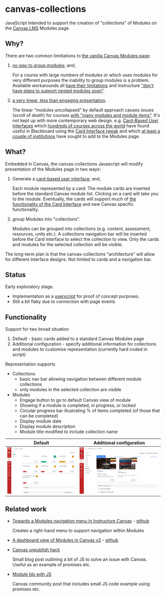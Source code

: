 # canvas-collections

JavaScript intended to support the creation of "collections" of Modules on the [Canvas LMS](https://www.instructure.com/en-au/canvas) Modules page.

## Why?

There are two common limitiations to [the vanilla Canvas Modules page](https://community.canvaslms.com/t5/Canvas-Basics-Guide/What-are-Modules/ta-p/6):
1.  [no way to group modules](https://community.canvaslms.com/t5/Canvas-Question-Forum/Is-there-a-way-to-group-modules-together/m-p/179756/highlight/true#M84951); and,

    For a course with large numbers of modules or which uses modules for very different purposes the inability to group modules is a problem. Available workarounds all [have their limitations](https://community.canvaslms.com/t5/Canvas-Question-Forum/Is-there-a-way-to-group-modules-together/m-p/179757/highlight/true#M84952) and Instructure ["don't have plans to support nested modules soon"](https://community.canvaslms.com/t5/Idea-Conversations/Modules-within-Modules/idc-p/461383/highlight/true#M50428).
2.  [a very linear, less than engaging presentation](https://learntech.medsci.ox.ac.uk/wordpress-blog/a-dashboard-view-of-modules-in-canvas/).

    The linear "modules uncollapsed" by default approach causes issues (scroll of death) for courses [with "many modules and module items"](https://community.canvaslms.com/t5/Idea-Conversations/Modules-Display-as-Collapsed-by-Default/idi-p/370135). It's not kept up with more contemporary web design. e.g. [Card-Based User Interfaces](https://www.smashingmagazine.com/2016/10/designing-card-based-user-interfaces/) which [hundreds of courses across the world](https://djon.es/blog/2021/03/12/reflecting-on-the-spread-of-the-card-interface-for-blackboard-learn/) have found useful in Blackboard using the [Card Interface tweak](https://github.com/djplaner/Card-Interface-Tweak) and which [at least a couple of institutions](https://learntech.medsci.ox.ac.uk/wordpress-blog/a-dashboard-view-of-modules-in-canvas/) have sought to add to the Modules page. 

## What?

Embedded in Canvas, the canvas-collections Javascript will modify presentation of the Modules page in two ways:
1. Generate a [card-based user interface](https://www.smashingmagazine.com/2016/10/designing-card-based-user-interfaces/); and,

    Each module represented by a card. The module cards are inserted before the standard Canvas module list. Clicking on a card will take you to the module. Eventually, the cards will support much of [the functionality of the Card Interface](https://www.smashingmagazine.com/2016/10/designing-card-based-user-interfaces/) and new Canvas specific functionality.

2. group Modules into "collections".

    Modules can be grouped into collections (e.g. content, assessment, resources, units etc.). A collections navigation bar will be inserted before the Card interface to select the collection to view. Only the cards and modules for the selected collection will be visible.

The long-term plan is that the canvas-collections "architecture" will allow for different interface designs. Not limited to cards and a navigation bar.

## Status

Early exploratory stage. 
- Implementation as a [userscript](https://en.wikipedia.org/wiki/Userscript) for proof of concept purposes.  
- Still a bit flaky due to connection with page events

## Functionality

Support for two broad situation
1. Default - basic cards added to a standard Canvas Modules page 
2. Additional configuration - specify additional information for collections and modules to customise representation (currently hard coded in script) 

Representation supports
- Collections
    - basic nav bar allowing navigation between different module collections
    - only modules in the selected collection are visible    
- Modules
    - Engage button to go to default Canvas view of module
    - Showing if a module is completed, in progress, or locked
    - Circular progress bar illustrating % of items completed (of those that can be completed) 
    - Display module date
    - Display module description
    - Module title modified to include collection name

| Default              | Additional configuration |
:---------------------:|:------------------------:
![](./docs/default.png?) | ![](./docs/additional.png?)


## Related work

- [Towards a Modules navigation menu in Instructure Canvas](https://learntech.medsci.ox.ac.uk/wordpress-blog/towards-a-navigation-menu-in-instructure-canvas/) - [github](https://gist.github.com/theotherdy/7983b4d64a2f376ee140673926ca5c07#file-ou-canvas-menu-demo-js)

    Creates a right-hand menu to support navigation within Modules
- [A dashboard view of Modules in Canvas v2](https://learntech.medsci.ox.ac.uk/wordpress-blog/a-dashboard-view-of-modules-in-canvas-v2/) - [github](https://github.com/msdlt/canvas-module-tiles/blob/master/canvas-module-tiles.js)
- [Canvas unpublish hack](https://daveeargle.com/2019/10/25/canvas-unpublish-hack/)

    Small blog post outlining a bit of JS to solve an issue with Canvas. Useful as an example of promises etc.
- [Module Ids with JS](https://community.canvaslms.com/t5/Canvas-Question-Forum/Module-ID-s-using-javascript/td-p/224060)

    Canvas community post that includes small JS code example using promises etc.
